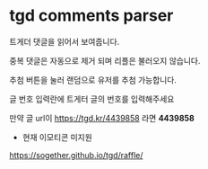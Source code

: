 # tgd comments parser

트게더 댓글을 읽어서 보여줍니다. 

중복 댓글은 자동으로 제거 되며 리플은 불러오지 않습니다.

추첨 버튼을 눌러 랜덤으로 유저를 추첨 가능합니다.

글 번호 입력란에 트게터 글의 번호를 입력해주세요

만약 글 url이 https://tgd.kr/4439858 라면 __4439858__

* 현재 이모티콘 미지원


https://sogether.github.io/tgd/raffle/